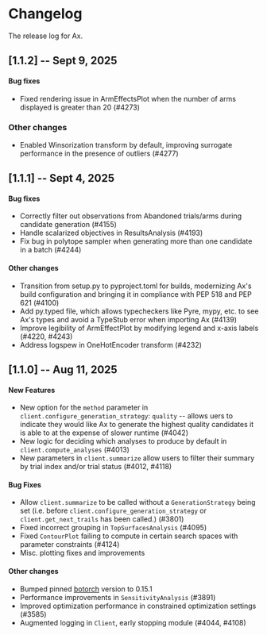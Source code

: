 # Changelog

The release log for Ax.
## [1.1.2] -- Sept 9, 2025
#### Bug fixes
* Fixed rendering issue in ArmEffectsPlot when the number of arms displayed is greater
    than 20 (#4273)

### Other changes
* Enabled Winsorization transform by default, improving surrogate performance in the
    presence of outliers (#4277)

## [1.1.1] -- Sept 4, 2025
#### Bug fixes
* Correctly filter out observations from Abandoned trials/arms during candidate
    generation (#4155)
* Handle scalarized objectives in ResultsAnalysis (#4193)
* Fix bug in polytope sampler when generating more than one candidate in a batch (#4244)

#### Other changes
* Transition from setup.py to pyproject.toml for builds, modernizing Ax's build
    configuration and bringing it in compliance with PEP 518 and PEP 621 (#4100)
* Add py.typed file, which allows typecheckers like Pyre, mypy, etc. to see Ax's types
    and avoid a TypeStub error when importing Ax (#4139)
* Improve legibility of ArmEffectPlot by modifying legend and x-axis labels (#4220,
    #4243)
* Address logspew in OneHotEncoder transform (#4232)

## [1.1.0] -- Aug 11, 2025
#### New Features
* New option for the `method` parameter in `client.configure_generation_strategy`:
    `quality` -- allows uers to indicate they would like Ax to generate the highest
    quality candidates it is able to at the expense of slower runtime (#4042)
* New logic for deciding which analyses to produce by default in
    `client.compute_analyses` (#4013)
* New parameters in `client.summarize` allow users to filter their summary by trial
    index and/or trial status (#4012, #4118)

#### Bug Fixes
* Allow `client.summarize` to be called without a `GenerationStrategy` being set
    (i.e. before `client.configure_generation_strategy` or `client.get_next_trails`
    has been called.) (#3801)
* Fixed incorrect grouping in `TopSurfacesAnalysis` (#4095)
* Fixed `ContourPlot` failing to compute in certain search spaces with parameter
    constraints (#4124)
* Misc. plotting fixes and improvements

#### Other changes
* Bumped pinned [botorch](https://github.com/pytorch/botorch) version to 0.15.1
* Performance improvements in `SensitivityAnalysis` (#3891)
* Improved optimization performance in constrained optimization settings (#3585)
* Augmented logging in `Client`, early stopping module (#4044, #4108)

